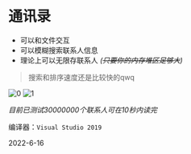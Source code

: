 # 通讯录

* 可以和文件交互
* 可以模糊搜索联系人信息
* 理论上可以无限存联系人 *(~~只要你的内存堆区足够大~~)*

> 搜索和排序速度还是比较快的qwq

![0](https://user-images.githubusercontent.com/54425164/174436057-e6a02ee3-1277-4892-8397-ee10e22c711b.png)
![1](https://user-images.githubusercontent.com/54425164/174436056-3da17fb3-33c4-41bb-9bc2-7683cb149c32.png)

*目前已测试30000000个联系人可在10秒内读完*

编译器：`Visual Studio 2019`

2022-6-16
